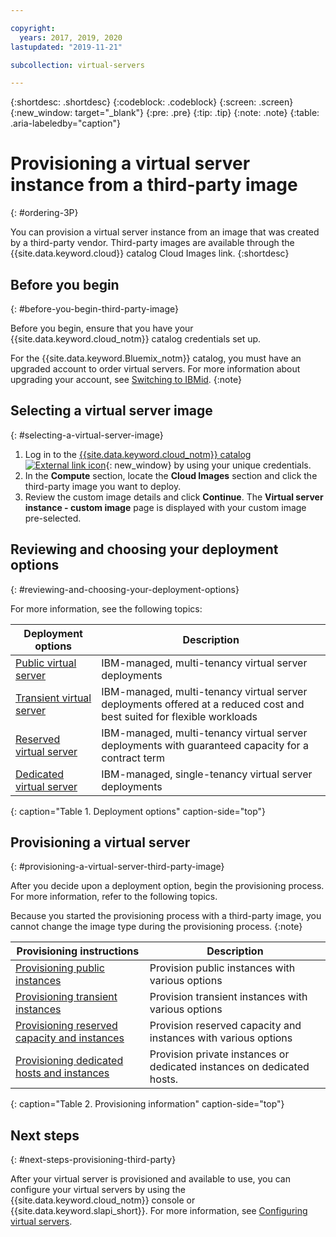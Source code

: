 ```yaml
---

copyright:
  years: 2017, 2019, 2020
lastupdated: "2019-11-21"

subcollection: virtual-servers

---
```


{:shortdesc: .shortdesc}
{:codeblock: .codeblock}
{:screen: .screen}
{:new_window: target="_blank"}
{:pre: .pre}
{:tip: .tip}
{:note: .note}
{:table: .aria-labeledby="caption"}

# Provisioning a virtual server instance from a third-party image
{: #ordering-3P}

You can provision a virtual server instance from an image that was created by a third-party vendor. Third-party images are available through the {{site.data.keyword.cloud}} catalog Cloud Images link.
{:shortdesc}

## Before you begin
{: #before-you-begin-third-party-image}

Before you begin, ensure that you have your {{site.data.keyword.cloud_notm}} catalog credentials set up.

For the {{site.data.keyword.Bluemix_notm}} catalog, you must have an upgraded account to order virtual servers. For more information about upgrading your account, see [Switching to IBMid](/docs/account?topic=account-unifyingaccounts#unifyingaccounts).
{:note}

## Selecting a virtual server image
{: #selecting-a-virtual-server-image}

1. Log in to the [{{site.data.keyword.cloud_notm}} catalog ![External link icon](../icons/launch-glyph.svg "External link icon")](https://cloud.ibm.com/catalog){: new_window} by using your unique credentials.
2. In the **Compute** section, locate the **Cloud Images** section and click the third-party image you want to deploy.
3. Review the custom image details and click **Continue**. The **Virtual server instance - custom image** page is displayed with your custom image pre-selected.

## Reviewing and choosing your deployment options
{: #reviewing-and-choosing-your-deployment-options}

For more information, see the following topics:

|              Deployment options                           |  Description                                        |
| --------------------------------------------------------- | --------------------------------------------------- |
|[Public virtual server](/docs/vsi?topic=virtual-servers-about-public-virtual-servers#about-public-virtual-servers)            | IBM-managed, multi-tenancy virtual server deployments|
|[Transient virtual server](/docs/vsi?topic=virtual-servers-about-vs-transient)| IBM-managed, multi-tenancy virtual server deployments offered at a reduced cost and best suited for flexible workloads |
|[Reserved virtual server](/docs/vsi?topic=virtual-servers-about-reserved-virtual-servers#about-reserved-virtual-servers)  | IBM-managed, multi-tenancy virtual server deployments with guaranteed capacity for a contract term |
|[Dedicated virtual server](/docs/vsi?topic=virtual-servers-dedicated-virtual-servers)      | IBM-managed, single-tenancy virtual server deployments            |
{: caption="Table 1. Deployment options" caption-side="top"}

## Provisioning a virtual server
{: #provisioning-a-virtual-server-third-party-image}

After you decide upon a deployment option, begin the provisioning process. For more information, refer to the following topics.

Because you started the provisioning process with a third-party image, you cannot change the image type during the provisioning process.
{:note}

|              Provisioning instructions                                         |  Description                                            |
| -------------------------------------------------------------------------- | ------------------------------------------------------- |
|[Provisioning public instances](/docs/vsi?topic=virtual-servers-ordering-vs-public#ordering-vs-public)                | Provision public instances with various options             |
|[Provisioning transient instances](/docs/vsi?topic=virtual-servers-ordering-vs-transient#ordering-vs-transient)                | Provision transient instances with various options            |
|[Provisioning reserved capacity and instances](/docs/vsi?topic=virtual-servers-provisioning-reserved-capacity-and-instances#provisioning-reserved-capacity-and-instances)            | Provision reserved capacity and instances with various options |
|[Provisioning dedicated hosts and instances](/docs/vsi?topic=virtual-servers-provisioning-dedicated-hosts-instances)| Provision private instances or dedicated instances on dedicated hosts.|
{: caption="Table 2. Provisioning information" caption-side="top"}


## Next steps
{: #next-steps-provisioning-third-party}

After your virtual server is provisioned and available to use, you can configure your virtual servers by using the
{{site.data.keyword.cloud_notm}} console or {{site.data.keyword.slapi_short}}. For more information, see [Configuring virtual servers](/docs/vsi?topic=virtual-servers-configuring-virtual-servers#configuring-virtual-servers).
